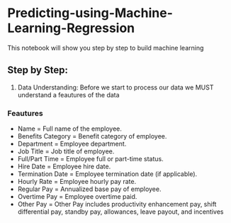 # Predicting-using-Machine-Learning-Regression
This notebook will show you step by step to build machine learning

## Step by Step:
1. Data Understanding: Before we start to process our data we MUST understand a feautures of the data
### Feautures
- Name = Full name of the employee.
- Benefits Category = Benefit category of employee.
- Department = Employee department.
- Job Title = Job title of employee.
- Full/Part Time = Employee full or part-time status.
- Hire Date = Employee hire date.
- Termination Date = Employee termination date (if applicable).
- Hourly Rate = Employee hourly pay rate.
- Regular Pay = Annualized base pay of employee.
- Overtime Pay = Employee overtime paid.
- Other Pay = Other Pay includes productivity enhancement pay, shift differential pay, standby pay, allowances, leave payout, and incentives

